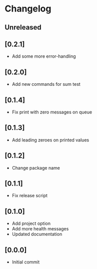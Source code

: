 # Changelog

## Unreleased

## [0.2.1]

- Add some more error-handling

## [0.2.0]

- Add new commands for sum test

## [0.1.4]

- Fix print with zero messages on queue

## [0.1.3]

- Add leading zeroes on printed values

## [0.1.2]

- Change package name

## [0.1.1]

- Fix release script

## [0.1.0]

- Add project option
- Add more health messages
- Updated documentation

## [0.0.0] 

 - Initial commit 
